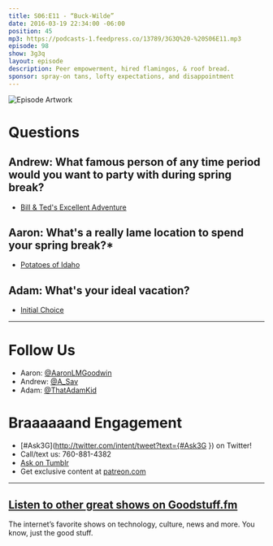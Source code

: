 ```yaml
---
title: S06:E11 - “Buck-Wilde”
date: 2016-03-19 22:34:00 -06:00
position: 45
mp3: https://podcasts-1.feedpress.co/13789/3G3Q%20-%20S06E11.mp3
episode: 98
show: 3g3q
layout: episode
description: Peer empowerment, hired flamingos, & roof bread.
sponsor: spray-on tans, lofty expectations, and disappointment
---
```


![Episode Artwork][1]

# Questions

## Andrew: What famous person of any time period would you want to party with during spring break?

* [Bill &amp; Ted's Excellent Adventure][2]

## Aaron: What's a really lame location to spend your spring break?*

* [Potatoes of Idaho][3]

## Adam: What's your ideal vacation?

* [Initial Choice][4]

***

# Follow Us
* Aaron: [@AaronLMGoodwin](http://twitter.com/aaronlmgoodwin)
* Andrew: [@A_Sav](http://twitter.com/a_sav)
* Adam: [@ThatAdamKid](http://twitter.com/thatadamkid)

# Braaaaaand Engagement
* [#Ask3G](http://twitter.com/intent/tweet?text={#Ask3G }) on Twitter!
* Call/text us: 760-881-4382
* [Ask on Tumblr](http://3g3q.co/ask)
* Get exclusive content at [patreon.com](http://www.patreon.com/3g3q)

***

## [Listen to other great shows on Goodstuff.fm](http://goodstuff.fm/)
The internet’s favorite shows on technology, culture, news and more. You know, just the good stuff.

[1]: http://l.gdwn.co/1jA0E.jpg
[2]: http://www.imdb.com/title/tt0096928/
[3]: https://idahopotato.com/
[4]: http://www.netflix.com
[5]: http://twitter.com/aaronlmgoodwin
[6]: http://twitter.com/a_sav
[7]: http://twitter.com/thatadamkid
[8]: http://3g3q.co/ask
[9]: http://www.patreon.com/3g3q
[10]: http://goodstuff.fm/3g3q/
